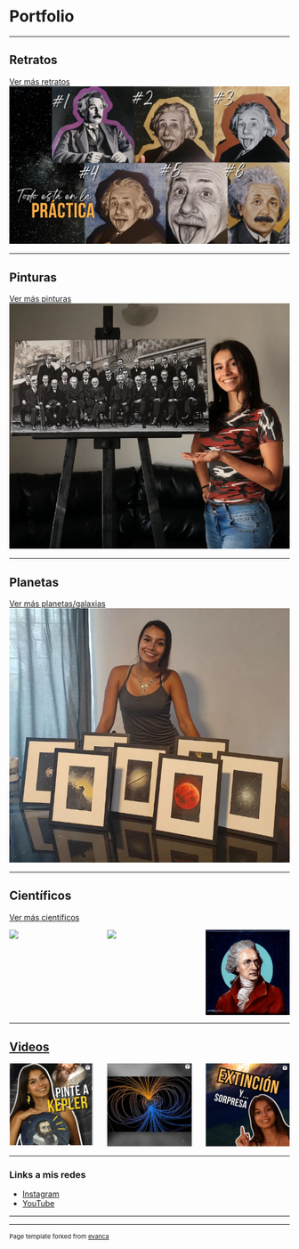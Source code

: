 # Portfolio

---

## Retratos

[Ver más retratos](/cienciaenarte/sample_page)
<img src="images/dummy_thumbnail.jpg?raw=true"/>

---
## Pinturas
[Ver más pinturas](/cienciaenarte/sample_page)
<img src="images/solvay.png?raw=true"/>

---
## Planetas
[Ver más planetas/galaxias](/cienciaenarte/sample_page)
<img src="images/planetas.jpg?raw=true"/>


---
## Científicos
[Ver más científicos](/cienciaenarte/sample_page)
<div style="display: flex; justify-content: space-between;">
    <img src="images/sagan.png?raw=true" style="width: 30%;" />
    <img src="images/Maxwell.jpg?raw=true" style="width: 30%;" />
    <img src="images/Herschel.jpg?raw=true" style="width: 30%;" />
</div>

---
## [Videos](/cienciaenarte/videos) 
<div style="display: flex; justify-content: space-between;">
    <a href="/cienciaenarte/videos"  style="width: 30%;">
        <img src="images/pinte_a_Kepler.png?raw=true" style="width: 100%;" />
    </a>
    <a href="/cienciaenarte/videos"  style="width: 30%;">
        <img src="images/magma_campos_magneticos.png?raw=true" style="width: 100%;" />
    </a>
    <a href="/cienciaenarte/videos" style="width: 30%;">
        <img src="images/extincion_y_sorpresa.png?raw=true" style="width: 100%;" />
    </a>
</div>


---

### Links a mis redes

- [Instagram](https://www.instagram.com/cienciaenarte/)
- [YouTube](https://www.youtube.com/channel/UC45JuojWPjY92isuQCyKIdQ)

---




---
<p style="font-size:11px">Page template forked from <a href="https://github.com/evanca/quick-portfolio">evanca</a></p>
<!-- Remove above link if you don't want to attibute -->
